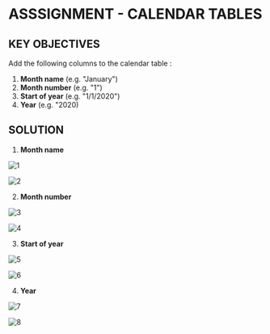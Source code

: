 # ASSSIGNMENT - CALENDAR TABLES

## KEY OBJECTIVES

Add the following columns to the calendar table :
1. **Month name** (e.g. "January")
2. **Month number** (e.g. "1")
3. **Start of year** (e.g. "1/1/2020")
4. **Year** (e.g. "2020)


## SOLUTION

1. **Month name**

![1](https://github.com/anaswick/my_portfolio/assets/24541471/c9be7231-a5ed-4a10-a532-99108b9bf092)

![2](https://github.com/anaswick/my_portfolio/assets/24541471/e3bf0a5c-1f11-4e4a-8d54-a24086bc0668)

2. **Month number**

![3](https://github.com/anaswick/my_portfolio/assets/24541471/211526d3-ed92-4e08-90d6-44ad8806b5e7)

![4](https://github.com/anaswick/my_portfolio/assets/24541471/ccc0dae6-551a-4f01-87a4-b61409b50819)

3. **Start of year**

![5](https://github.com/anaswick/my_portfolio/assets/24541471/95a14fad-b995-48c4-9823-0ae9d781469b)

![6](https://github.com/anaswick/my_portfolio/assets/24541471/a517ee67-3ab3-44ab-8782-b1e946664177)

4. **Year**

![7](https://github.com/anaswick/my_portfolio/assets/24541471/f61bb941-0151-48fa-84ad-f309aa53937e)

![8](https://github.com/anaswick/my_portfolio/assets/24541471/a73d5b6a-4528-44ab-bb4b-217f6b4ef9e8)




